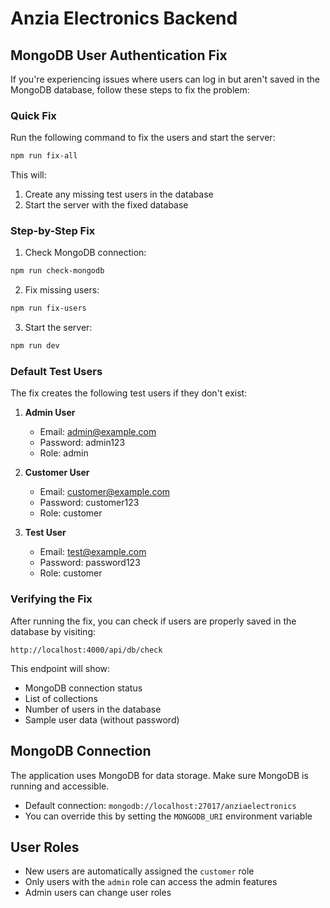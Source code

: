 # Anzia Electronics Backend

## MongoDB User Authentication Fix

If you're experiencing issues where users can log in but aren't saved in the MongoDB database, follow these steps to fix the problem:

### Quick Fix

Run the following command to fix the users and start the server:

```bash
npm run fix-all
```

This will:
1. Create any missing test users in the database
2. Start the server with the fixed database

### Step-by-Step Fix

1. Check MongoDB connection:
```bash
npm run check-mongodb
```

2. Fix missing users:
```bash
npm run fix-users
```

3. Start the server:
```bash
npm run dev
```

### Default Test Users

The fix creates the following test users if they don't exist:

1. **Admin User**
   - Email: admin@example.com
   - Password: admin123
   - Role: admin

2. **Customer User**
   - Email: customer@example.com
   - Password: customer123
   - Role: customer

3. **Test User**
   - Email: test@example.com
   - Password: password123
   - Role: customer

### Verifying the Fix

After running the fix, you can check if users are properly saved in the database by visiting:

```
http://localhost:4000/api/db/check
```

This endpoint will show:
- MongoDB connection status
- List of collections
- Number of users in the database
- Sample user data (without password)

## MongoDB Connection

The application uses MongoDB for data storage. Make sure MongoDB is running and accessible.

- Default connection: `mongodb://localhost:27017/anziaelectronics`
- You can override this by setting the `MONGODB_URI` environment variable

## User Roles

- New users are automatically assigned the `customer` role
- Only users with the `admin` role can access the admin features
- Admin users can change user roles